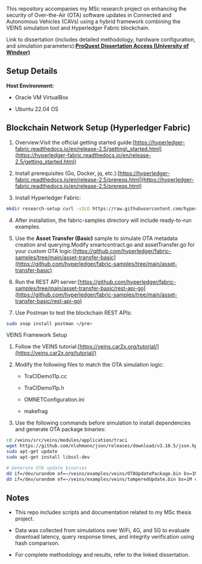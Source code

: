 This repository accompanies my MSc research project on enhancing the security of Over-the-Air (OTA) software updates in Connected and Autonomous Vehicles (CAVs) using a hybrid framework combining the VEINS simulation tool and Hyperledger Fabric blockchain.

Link to dissertation (includes detailed methodology, hardware configuration, and simulation parameters):[**ProQuest Dissertation Access (University of Windsor)**](https://ledproxy2.uwindsor.ca/login?url=https://www.proquest.com/dissertations-theses/enhancing-security-over-air-updates-connected/docview/3106813877/se-2?accountid=14789)

Setup Details
-------------

**Host Environment:**

*   Oracle VM VirtualBox
    
*   Ubuntu 22.04 OS
    

Blockchain Network Setup (Hyperledger Fabric)
---------------------------------------------

1.  Overview:Visit the official getting started guide:[https://hyperledger-fabric.readthedocs.io/en/release-2.5/getting\_started.html](https://hyperledger-fabric.readthedocs.io/en/release-2.5/getting_started.html)
    
2.  Install prerequisites (Go, Docker, jq, etc.):[https://hyperledger-fabric.readthedocs.io/en/release-2.5/prereqs.html](https://hyperledger-fabric.readthedocs.io/en/release-2.5/prereqs.html)
    
3.  Install Hyperledger Fabric:

```bash
mkdir research-setup curl -sSLO https://raw.githubusercontent.com/hyperledger/fabric/main/scripts/install-fabric.sh chmod +x install-fabric.sh ./install-fabric.sh docker samples binary</pre>
```

4.  After installation, the fabric-samples directory will include ready-to-run examples.
    
5.  Use the **Asset Transfer (Basic)** sample to simulate OTA metadata creation and querying.Modify smartcontract.go and assetTransfer.go for your custom OTA logic:[https://github.com/hyperledger/fabric-samples/tree/main/asset-transfer-basic](https://github.com/hyperledger/fabric-samples/tree/main/asset-transfer-basic)
    
6.  Run the REST API server:[https://github.com/hyperledger/fabric-samples/tree/main/asset-transfer-basic/rest-api-go](https://github.com/hyperledger/fabric-samples/tree/main/asset-transfer-basic/rest-api-go)
    
7.  Use Postman to test the blockchain REST APIs:
```bash
sudo snap install postman </pre>
```

VEINS Framework Setup

1.  Follow the VEINS tutorial:[https://veins.car2x.org/tutorial/](https://veins.car2x.org/tutorial/)
    
2.  Modify the following files to match the OTA simulation logic:
    
    *   TraCIDemo11p.cc
        
    *   TraCIDemo11p.h
        
    *   OMNETConfiguration.ini
        
    *   makefrag
        
3.  Use the following commands before simulation to install dependencies and generate OTA package binaries:
```bash
cd /veins/src/veins/modules/application/traci
wget https://github.com/nlohmann/json/releases/download/v3.10.5/json.hpp
sudo apt-get update
sudo apt-get install libssl-dev

# Generate OTA update binaries
dd if=/dev/urandom of=~/veins/examples/veins/OTAUpdatePackage.bin bs=1M count=40
dd if=/dev/urandom of=~/veins/examples/veins/tamperedUpdate.bin bs=1M count=42
```

Notes
-----

*   This repo includes scripts and documentation related to my MSc thesis project.
    
*   Data was collected from simulations over WiFi, 4G, and 5G to evaluate download latency, query response times, and integrity verification using hash comparison.
    
*   For complete methodology and results, refer to the linked dissertation.
